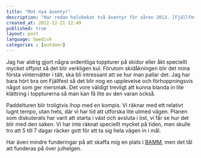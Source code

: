 ```yaml
---
title: "Mot nya äventyr"
description: "Har redan halvbokat två äventyr för våren 2013. [Fjällfest](http://www.fjallfest.se/) till våren, 4 dagar av spännande toppturer och föreläsningar. Lite senare på våren eller sommaren blir det också att paddla Blekinge-kusten."
created_at: 2012-12-21 22:49
published: true
layout: post
language: Swedish
categories : [outdoor]
---
```


Jag har aldrig gjort några ordentliga toppturer på skidor eller åkt speciellt mycket offpist så det blir verkligen kul. 
Förutom skidåkningen blir det mina första vinternätter i tält, ska bli intressant att se hur man pallar det. 
Jag har bara hört bra om Fjällfest så det blir nog en upplevelse och förhoppningsvis något som ger mersmak. 
Det vore väldigt trevligt att kunna blanda in lite klättring i toppturerna så man kan få lite av den varan också.

Paddelturen blir troligtvis ihop med en kompis. Vi räknar med ett relativt lugnt tempo, utan hets, där vi har tid att utforska lite utmed vägen. 
Planen som diskuterats har varit att starta i väst och avsluta i öst, vi får se hur det blir med den saken. Vi har inte räknat
speciellt mycket på tiden, men skulle tro att 5 till 7 dagar räcker gott för att ta sig hela vägen in i mål.

Har även mindre funderingar på att skaffa mig en plats i [BAMM](http://www.bamm.nu/), men det tål att funderas på över julhelgen.

